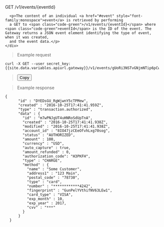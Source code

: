 <div class="method-area">
  <div class="method-copy">
    <div class="method-copy-padding">
      <p><span class="api-operation">GET</span> <span class="code-green">/v1/events/{eventId}</span></p>

      <p>The content of an individual <a href="#event" style="font-family:monospace">event</a> is retrieved by performing
      a GET to <span class="code-green">/v1/events/{eventId}</span> where <span class="code-green">eventId</span> is the ID of the event. The Gateway returns a JSON event element identifying the type of event, when it was created,
      and the event data.</p>
    </div>
  </div>

  <blockquote>Example request</blockquote>
  <pre id="get-event"><code class="json">curl -X GET --user secret_key: {{site.data.variables.apiurl.gateway}}/v1/events/gUoRi3NSTvGNjmNTip6pCw</code></pre>
  <blockquote><button id="btn" class="btn copy" data-clipboard-target="#get-event" onclick="Materialize.toast('Copied!', 2000)">Copy</button></blockquote>

  <blockquote>Example response</blockquote>
  <pre><code>{
      "id" : "DYEDsGU_RgWjwnY5cTPMew",
      "created" : "2016-10-25T17:41:41.959Z",
      "type" : "transaction.authorized",
      "data" : {
        "id" : "m7wPNJgUT4uHNRoSdUpTnA",
        "created" : "2016-10-25T17:41:41.938Z",
        "modified" : "2016-10-25T17:41:41.938Z",
        "account_id" : "8IO47jzCEeOfvhLxg70sog",
        "status" : "AUTHORIZED",
        "amount" : 100,
        "currency" : "USD",
        "auto_capture" : true,
        "amount_refunded" : 0,
        "authorization_code": "H3PKFH",
        "type" : "CHARGE",
        "method" : {
          "name" : "Some Customer",
          "address1" : "123 Main",
          "postal_code" : "78730",
          "type" : "card",
          "number" : "************4242",
          "fingerprint" : "GunPelYVthifNV63LEw1",
          "card_type" : "VISA",
          "exp_month" : 10,
          "exp_year" : 2017,
          "cvv" : "&#42;&#42;&#42;"
        }
      }
  }</code>
  </pre>
</div>
